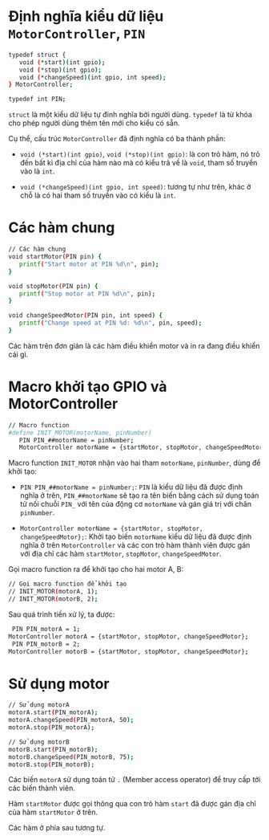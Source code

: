 # Định nghĩa kiểu dữ liệu `MotorController`, `PIN`
  ```bash
  typedef struct {
     void (*start)(int gpio);
     void (*stop)(int gpio);
     void (*changeSpeed)(int gpio, int speed);
  } MotorController;
  
  typedef int PIN;
  ```
`struct` là một kiểu dữ liệu tự đinh nghĩa bởi người dùng. 
`typedef` là từ khóa cho phép người dùng thêm tên mới cho kiểu có sẵn.

Cụ thể, cấu trúc `MotorController` đã định nghĩa có ba thành phần:

  - `void (*start)(int gpio)`, `void (*stop)(int gpio)`: là con trỏ hàm, nó trỏ đến bất kì địa chỉ của hàm nào mà có kiểu trả về là `void`, tham số truyền vào là `int`.

  - `void (*changeSpeed)(int gpio, int speed)`: tương tự như trên, khác ở chỗ là có hai tham số truyền vào có kiểu là `int`. 

# Các hàm chung
  ```bash
  // Các hàm chung
  void startMotor(PIN pin) {
     printf("Start motor at PIN %d\n", pin);
  }
  
  void stopMotor(PIN pin) {
     printf("Stop motor at PIN %d\n", pin);
  }
  
  void changeSpeedMotor(PIN pin, int speed) {
     printf("Change speed at PIN %d: %d\n", pin, speed);
  }
  ```
Các hàm trên đơn giản là các hàm điều khiển motor và in ra đang điều khiển cái gì.
# Macro khởi tạo GPIO và MotorController
  ```bash
  // Macro function
  #define INIT_MOTOR(motorName, pinNumber)                                       \
     PIN PIN_##motorName = pinNumber;                                            \
     MotorController motorName = {startMotor, stopMotor, changeSpeedMotor};
  ```

Macro function `INIT_MOTOR` nhận vào hai tham `motorName`, `pinNumber`, dùng để khởi tạo:

  - `PIN PIN_##motorName = pinNumber;`: `PIN` là kiểu dữ liệu đã được định nghĩa ở trên, `PIN_##motorName` sẽ tạo ra tên biến bằng cách sử dụng toán tử nối chuỗi `PIN_` với tên của động cơ `motorName` và gán giá trị với chân `pinNumber`.
  
  - `MotorController motorName = {startMotor, stopMotor, changeSpeedMotor};`: Khởi tạo biến `motorName` kiểu dữ liệu đã được định nghĩa ở trên `MotorController` và các con trỏ hàm thành viên được gán với địa chỉ các hàm `startMotor`, `stopMotor`, `changeSpeedMotor`.

Gọi macro function ra để khởi tạo cho hai motor A, B:
  ```bash
  // Gọi macro function để khởi tạo
  // INIT_MOTOR(motorA, 1);
  // INIT_MOTOR(motorB, 2);
  ```
Sau quá trình tiền xử lý, ta được:
  ```bash
   PIN PIN_motorA = 1;
  MotorController motorA = {startMotor, stopMotor, changeSpeedMotor};
   PIN PIN_motorB = 2;
  MotorController motorB = {startMotor, stopMotor, changeSpeedMotor};
  ```
# Sử dụng motor
  ```bash
  // Sử dụng motorA
  motorA.start(PIN_motorA);
  motorA.changeSpeed(PIN_motorA, 50);
  motorA.stop(PIN_motorA);

  // Sử dụng motorB
  motorB.start(PIN_motorB);
  motorB.changeSpeed(PIN_motorB, 75);
  motorB.stop(PIN_motorB);
  ```
Các biến `motorA` sử dụng toán tử `.` (Member access operator) để truy cấp tới các biến thành viên.

Hàm `startMotor` được gọi thông qua con trỏ hàm `start` đã được gán địa chỉ của hàm `startMotor` ở trên.

Các hàm ở phía sau tương tự.





